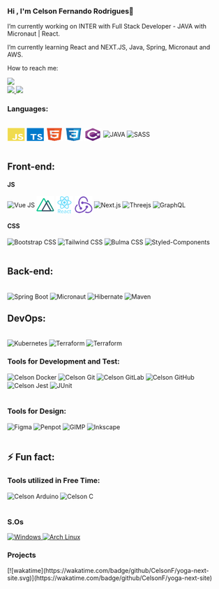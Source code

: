 ### Hi , I'm Celson Fernando Rodrigues👋

I’m currently working on INTER with Full Stack Developer - JAVA with Micronaut | React.

I’m currently learning React and NEXT.JS, Java, Spring, Micronaut and AWS.

<div>
  <p> How to reach me: </p>
  <a href="https://www.linkedin.com/in/celson-fernando-rodrigues-2622215b/" target="_blank"><img src="https://img.shields.io/badge/-LinkedIn-%230077B5?style=for-the-badge&logo=linkedin&logoColor=white" target="_blank"></a> 
</div>

<div>
  <a href="https://github.com/CelsonF"> 
   <img height="180em" src="https://github-readme-stats.vercel.app/api?username=CelsonF&show_icons=true&theme=gotham"/>
   <img height="180em" src="https://github-readme-stats.vercel.app/api/top-langs/?username=CelsonF&hide=php&langs_count=8&layout=compact&theme=gotham"/>
  </a>
</div>

### Languages:
<div style="display: inline_block"><br>
  <img align="center" alt="Js" height="30" width="40" src="https://raw.githubusercontent.com/devicons/devicon/master/icons/javascript/javascript-plain.svg">
  <img align="center" alt="Ts" height="30" width="40" src="https://raw.githubusercontent.com/devicons/devicon/master/icons/typescript/typescript-plain.svg">
  <img align="center" alt="HTML" height="30" width="40" src="https://raw.githubusercontent.com/devicons/devicon/master/icons/html5/html5-original.svg">
  <img align="center" alt="CSS" height="30" width="40" src="https://raw.githubusercontent.com/devicons/devicon/master/icons/css3/css3-original.svg">
  <img align="center" alt="Csharp" height="30" width="40" src="https://raw.githubusercontent.com/devicons/devicon/master/icons/csharp/csharp-original.svg">
  <img align="center" alt="JAVA" height="30" width="40" src="https://cdn.jsdelivr.net/gh/devicons/devicon/icons/java/java-original-wordmark.svg" />
  <img align="center" alt="SASS" height="30" width="40"  src="https://cdn.jsdelivr.net/gh/devicons/devicon/icons/sass/sass-original.svg" />
</div>

</br>

## Front-end:

#### JS
<div style="display: inline_block">
   <img align="center" alt="Vue JS"  height="40" width="40" src="https://cdn.jsdelivr.net/gh/devicons/devicon/icons/vuejs/vuejs-original-wordmark.svg" />
   <img align="center" alt="NUXT JS" height="40" width="40" src="https://raw.githubusercontent.com/devicons/devicon/master/icons/nuxtjs/nuxtjs-original.svg">

   <img align="center" alt="React" height="40" width="40" src="https://raw.githubusercontent.com/devicons/devicon/master/icons/react/react-original-wordmark.svg">
   <img align="center" alt="Redux" height="40" width="40" src="https://raw.githubusercontent.com/devicons/devicon/master/icons/redux/redux-original.svg">
   <img align="center" alt="Next.js" height="100" width="100" src="https://cdn.jsdelivr.net/gh/devicons/devicon/icons/nextjs/nextjs-original-wordmark.svg">
   <img align="center" alt="Threejs" height="40" width="40" src="https://cdn.jsdelivr.net/gh/devicons/devicon/icons/threejs/threejs-original.svg" />
   <img align="center" alt="GraphQL" height="40" width="40" src="https://cdn.jsdelivr.net/gh/devicons/devicon/icons/graphql/graphql-plain.svg">
</div>

#### CSS
<div style="display: inline_block">
   <img align="center" alt="Bootstrap CSS" height="30" width="40" src="https://cdn.jsdelivr.net/gh/devicons/devicon/icons/bootstrap/bootstrap-original.svg" />
   <img align="center" alt="Tailwind CSS" height="30" width="40" src="https://cdn.jsdelivr.net/gh/devicons/devicon/icons/tailwindcss/tailwindcss-original.svg"/>
   <img align="center" alt="Bulma CSS" height="30" width="40" src="https://cdn.jsdelivr.net/gh/devicons/devicon/icons/bulma/bulma-plain.svg" />
   <img align="center" alt="Styled-Components" height="30" width="40" src="https://raw.githubusercontent.com/styled-components/brand/master/styled-components.png">
</div>

</br>

## Back-end:
<div style="display: inline_block"><br>
  <img align="center" alt="Spring Boot" height="40" width="40" src="https://cdn.jsdelivr.net/gh/devicons/devicon/icons/spring/spring-original-wordmark.svg">
  <img align="center" alt="Micronaut" height="40" width="50" src="https://objectcomputing.com/files/2716/2256/3799/micronaut_stacked_black.png">
  <img align="center" alt="Hibernate" height="30" width="40" src="https://cdn.jsdelivr.net/gh/devicons/devicon/icons/hibernate/hibernate-plain.svg">
  <img align="center" alt="Maven" height="100" width="100" src="https://www.svgrepo.com/show/354051/maven.svg">
</div>

## DevOps:
<div style="display: inline_block"><br>
  <img align="center" alt="Kubernetes" height="30" width="40" src="https://www.svgrepo.com/show/448233/kubernetes.svg">
  <img align="center" alt="Terraform" height="100" width="100" src="https://www.svgrepo.com/show/354444/terraform.svg">
  <img align="center" alt="Terraform" height="40" width="40" src="https://www.svgrepo.com/show/448266/aws.svg">
  
</div>


### Tools for Development and Test:
<div style="display: inline_block">
   <img align="center" alt="Celson Docker"  height="30" width="40" src="https://cdn.jsdelivr.net/gh/devicons/devicon/icons/docker/docker-original-wordmark.svg" />
   <img align="center" alt="Celson Git" height="30" width="40"  src="https://cdn.jsdelivr.net/gh/devicons/devicon/icons/git/git-original.svg" />
   <img align="center" alt="Celson GitLab" height="30" width="40" src="https://cdn.jsdelivr.net/gh/devicons/devicon/icons/gitlab/gitlab-original-wordmark.svg" />
   <img align="center" alt="Celson GitHub" height="30" width="40" src="https://cdn.jsdelivr.net/gh/devicons/devicon/icons/github/github-original.svg" />
   <img align="center" alt="Celson Jest" height="30" width="40" src="https://cdn.jsdelivr.net/gh/devicons/devicon/icons/jest/jest-plain.svg" />
   <img align="center" alt="JUnit" height="30" width="40" src="https://junit.org/junit5/assets/img/junit5-logo.png">
</div>

</br>

### Tools for Design:
<div style="display: inline_block">
  <img align="center" alt="Figma"  height="30" width="40"  src="https://cdn.jsdelivr.net/gh/devicons/devicon/icons/figma/figma-original.svg" />
  <img align="center" alt="Penpot"  height="30" width="40"  src="https://site-assets.plasmic.app/5a092f8c015ea24a9c0953e5ca065580.svg" />
  <img align="center" alt="GIMP"  height="30" width="40" src="https://cdn.jsdelivr.net/gh/devicons/devicon/icons/gimp/gimp-original-wordmark.svg" />
  <img align="center" alt="Inkscape"  height="30" width="40" src="https://cdn.jsdelivr.net/gh/devicons/devicon/icons/inkscape/inkscape-original-wordmark.svg" />
</div>
 
</br>

## ⚡ Fun fact:

### Tools utilized in Free Time:
<div style="display: inline_block">
  <img align="center" alt="Celson Arduino" height="30" width="40" src="https://cdn.jsdelivr.net/gh/devicons/devicon/icons/arduino/arduino-original-wordmark.svg" />
  <img align="center" alt="Celson C" height="30" width="40" src="https://cdn.jsdelivr.net/gh/devicons/devicon/icons/c/c-original.svg"/>
</div>

</br>


### S.Os
<div>
<a href="https://www.microsoft.com/pt-br/" target="_blank">
  <img alt="Windows" src="https://img.shields.io/badge/Windows-0078D6?style=for-the-badge&logo=windows&logoColor=white"> 
</a>
  
<a href="https://archlinux.org/" target="_blank">
  <img alt="Arch Linux" src="https://img.shields.io/badge/Arch_Linux-1793D1?style=for-the-badge&logo=arch-linux&logoColor=white"> 
</a>

</div>


### Projects
<div>
  [![wakatime](https://wakatime.com/badge/github/CelsonF/yoga-next-site.svg)](https://wakatime.com/badge/github/CelsonF/yoga-next-site)
</div>
